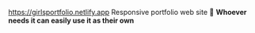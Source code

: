 https://girlsportfolio.netlify.app Responsive portfolio web site 🌸
**Whoever needs it can easily use it as their own**
